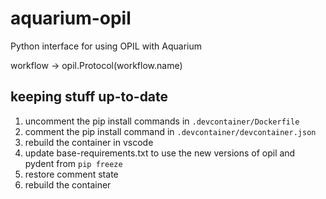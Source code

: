 # aquarium-opil
Python interface for using OPIL with Aquarium

workflow -> opil.Protocol(workflow.name)

## keeping stuff up-to-date

1. uncomment the pip install commands in `.devcontainer/Dockerfile`
2. comment the pip install command in `.devcontainer/devcontainer.json`
3. rebuild the container in vscode
4. update base-requirements.txt to use the new versions  of opil and pydent from `pip freeze`
5. restore comment state
6. rebuild the container



